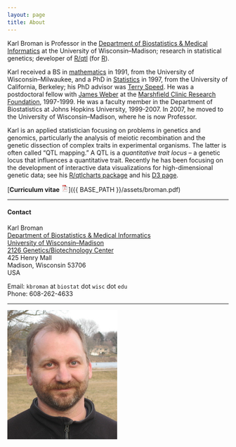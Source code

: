```yaml
---
layout: page
title: About
---
```


Karl Broman is Professor in the
[Department of Biostatistics &amp; Medical Informatics](http://www.biostat.wisc.edu)
at the University of Wisconsin&ndash;Madison;
research in statistical genetics; developer of
[R/qtl](http://www.rqtl.org) (for [R](http://www.r-project.org)).

Karl received a BS in [mathematics](http://www4.uwm.edu/letsci/math/)
in 1991, from the 
University of Wisconsin&ndash;Milwaukee, and a
PhD in [Statistics](http://www.stat.berkeley.edu) in 1997, from the
University of California, Berkeley; his PhD advisor was
[Terry Speed](http://www.wehi.edu.au/faculty_members/professor_terry_speed).
He was a postdoctoral fellow with [James Weber](https://www.preventiongenetics.com/about-us/senior-staff/) at the
[Marshfield Clinic Research Foundation](http://research.marshfieldclinic.org),
1997-1999. He
was a faculty member in the Department of Biostatistics at Johns
Hopkins University, 1999-2007. In 2007, he moved to the
University of Wisconsin&ndash;Madison,
where he is now Professor.

Karl is an applied statistician focusing on problems in genetics and
genomics, particularly the analysis of meiotic recombination and the
genetic dissection of complex traits in experimental organisms. The
latter is often called &ldquo;QTL mapping.&rdquo; A QTL is a
_quantitative trait locus_ &ndash; a genetic locus that influences a
quantitative trait. Recently he has been focusing on the development
of interactive data visualizations for high-dimensional genetic data;
see his [R/qtlcharts package](http://kbroman.org/qtlcharts) and
his [D3 page](http://www.biostat.wisc.edu/~kbroman/D3).

[**Curriculum vitae** ![CV as pdf](icons16/pdf-icon.png)]({{ BASE_PATH }}/assets/broman.pdf)


---

#### Contact

Karl Broman<br>
[Department of Biostatistics &amp;  Medical Informatics](http://www.bisotat.wisc.edu)<br>
[University of Wisconsin&ndash;Madison](http://www.wisc.edu)<br>
[2126 Genetics/Biotechnology Center](http://map.wisc.edu/s/2tie3nen)<br>
425 Henry Mall<br>
Madison, Wisconsin 53706<br>
USA

Email: `kbroman` at `biostat` dot `wisc` dot `edu`<br>
Phone: 608-262-4633<br>

---

[![Karl Broman](../assets/pics/karl_2014-03-30_smcrop.jpg)](../assets/pics/karl_2014-03-30_crop.jpg)
